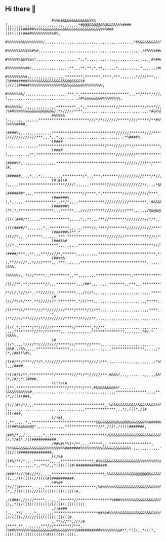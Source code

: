 ## Hi there 👋


                         #%%&&&&&&&&&&&&&&%%%(,,,,,,,,,,,,,.,,,,,,,,,,,,,,,,,,*#@@@&&@@@&&@&&&&%%%####((((/(((#####%%%%&&&&&&&&&&&&&&&&&&&&&&&&&%%%%###((((((((####%%%%%%%%%%#%,                        
                         #%%%%%%%&%%%%%%%%/,,,,,,,.,,,,,,,,,,,,,,,,,,,,,,,,.,,,,,,,*#&&&&&&&&&%%&%%%%##########%#%%%%%%&&&&&&&&&&&&&&&&&&&&&&%%%%%%%%##############%%%%%%%%%#%%,                        
                         #%%%%%%%%%%%#%#,,,,,,,,,,,,,,,,,,,,,,,,,,,,,,,,,,,,,,,,,,,,,,,/#%%%%###%##############%%%%%%%&&&&&&&&&&@&&&&&&&&&&%%%%%%%%%%%%%%%%#%%%%%%%%%%%%%%%%%%%,                        
                         #%%%%%%&&%%&%*,,,.,,,,,,,,,,,,,,,*,,*,,,,,,,,,,,,,,,,,,,,,,,,,,,,,#%################%%%%%%%%&&&&&@&&&&&&&&&&&&&&&&&%%%%%%###%%#####%%%%%%%%%%&&%%%%%%%,                        
                         #%%%%%%%%##/,,,,,,,,,,,,,,,,,**,,,**,**,*,**,,,,,,*,,,,,,,,,,*,,,,,./############%%%%&&&&&&&&&&@@@@@@&&&&&&&&&%%%%%%##########%%%%%%%%%&&&&&&&%%%%%%%%,                        
                         #%%%%%%%%#,,,,,,,,,,,,,,,,,********,*******,****,***,,,,,,,*////***,,.(%########%%%%%&&&&&&&&&&&&&@@&&&&%#(///((#####%%%%%%%%%%%%%%%&&%&&&&&&%%%%%%%%%,                        
                         #%%%%%%%/,,,,,,,,,,,,,,,,,,,***,*,**********************,,,**/****/*///*####%%%%%%%&&&&&&&&&&&&@@%(,,,,,,,,,,,,,,,,,,,,,,,........,/#%&&&&&&&&%%%%%%%%,                        
                         #%%%%%%/.,,,,,,,,,,,,,,*********,,*,,*************//**********//****///*(%##%%%%%%&&&&&&@&@&@&/,*//////****,,,,,,,,,,,,,,,,,,,,,,,,,,..,.*#&%%&%%%%%%%*                        
                         #%%%%%(.,,,,,,,,,,,,,***********************///*/*///////*****////*****/**#%%%%%%%&&&&&@&@&#/////*////*/****,,,,,,,,,,,,,,,,,,,,,,,,,,,.,..,,(%%%%####,                        
                         (####%,,,,,,,,,,,,,,,**********************/******///////******////*******/%%%&&&&&&&&&@&(/////////////***,,,*,,*,,,,,,,,,,,,,,,,,,,,,,,,,,,,..*%####%,                        
                         (####(.,,,,,,,,,,,,,******************************/***//////**//***********/%%&&&&&@&@%*//*/**//////////*,******,***,,,,,,,,,,,,,,,,,,,,,,,,,.,../####,                        
                         (####(,,,,,,,,,,**,************************************/////////************%%&&&&&&&/*/*******///////////************,,,,*,,,,,,*,,,,,,,,,,......,###,                        
                         (####%*,,,,,,,,,,,,,,,,*******************************/////////***/*******,*%&&&&&&&/////////////////////////*********,,,,,*,,,,,,,,,,,,,,,,,,......(#,                        
                         (######,,,,*,,,*,,,,,,,,,,*********/*,,,***,*******////////////***/*////****&&&&&&%***********////////////////////********,,,,,,,,,,,,,,,,,,,,,,....,%,                        
                         (#(#((#(,,,,,*********************////*,,,,,,********//////////////////,,,,*&&@@&&**,,,,**////////(/////////////////******,**,*,,,,,,,,,,,,,,,,,..,../,                        
                         (#######*,,,,**********************//****,*,*********////////////****,,,,,,/@&@&&*,,,,,*******///((((((((/////////////*******,,,,,,,,,,,,,,,,,,,.....,.                        
                         (######%(,*,,,,,,**************,,**/*,,,,************///////////********,,#&&&&@/,,,,,,,*******/////////////////////////*******//**,,,,,,,,,,,,.......                         
                         (######%(**,*,****************,,,******,,,/////******//////////***,,,,,,/@&@&@&@(,,,*,,,,,,,,,**//////////***/*/**/////(//**,//***/,,,,,,,,,,,,...,...                         
                         /((((###/**,,,,,*************,,,,,*,,**,,,***//********//////////*/*,.,**#&&@@&@&*****,,..,*///(/////////******/*////(/(//**/////*/*,,,*,,,,,,,,..,...                         
                         ((((####/*,,,,,,,*,,*********,,,,,,****//,****/********////////////*****///&&&//**//******//////((///////****/*/*////////*/**,*//**,,,*,,,,,,,,,..,...                         
                         (######%/**,*(((//*,,,,*******,,,,,,,***,******************////////***********////***/////////////////////////*////////(*,*/(////****,,,,,,,,,,......,,                        
                         (###%%#(//*,,******************,,,,,,,,,**********************************///**/((/***//////////////****///////////////,*//(////*,**,*,,,,,,,,......,%,                        
                         (####/***,,**,,,***/////*,******,,,,,,,,,,**************************,****///***.,,*****/////*/********/*///////////////**///*/*,*****,,,,,,,,,,,..,*&%,                        
                         (##%%&(,**/////*,,*////****,,,***,,,,,,,******************************,,,,,,,,,,***//***///*********//////*/////////*//**//*,,********,,,,,,,,,...(&%&,                        
                         (%%%%%/,,*///*****,,*********,,**,,,,,,,,****************,**************,,.,,,,,,**//*////***********////////////****,,,,,,,**********,,,,,,,,.,,%&%%&,                        
                         /((//**,**,*******//,,,*********,,,/##*,,,,,,,,*******,,***,,,************,,,,,,,,,**////*************///**///********,,,,****//*******,,,,,,,..%%%%%%,                        
                         /*/(/,*////*,,**//////,,********,,,/((/*.,,,,,,,,,,,,,,,,,,,,,,,,,*******,,,**********///////****************************///////*******,,,,,,,,&&&%%%&,                        
                         /#(///**/(/***,**///////*,********,*/((***,,,,,,,,,,,,,,,,,,,,,,,,*****,,,,,*******//**/////////*************************//////********,,,,,,,/%%%%%%%,                        
                         /((***/(/*****///**////////****/*****/(//**,.,,,,.,,,,,,,,,,,,,,,****,,.,,,,,,,,,,****////////********************,,,,***************,,,,,,,,,#%%%%%%&,                        
                         *,,(**/////***/////**/////////******/**///**,.,.,,,,,,,,,,,,,,,,,,,,,,,,,,,,,..,,,******/////***************,,,,,,,,,***************,,,,,,,,,,%%&%&%%%,                        
                         /(/(,*,*****/**//////*********//*******,*//**,.....,,,,,,,,,,,,,,,,,,.,..,.,. ..,,*********//**/*******,,,,,,,,,,,,,,***************,,,,,,,,*#/,*(%%%%,                        
                         (#((/*,,,,*////**/////////*****///*****//****,.......,,,,,,,,,,,,,,,.(&%#,,/%%,,,,,***************,,,,,,,,,,,..,,,,,,***************,,,,,,*(*,/##((%#%,                        
                         /((#/**/****//*/*,*///////*********/**////(/**,........,,,,,,,,,,,,.*%%#%###%#*.,,,,,,*****,,,,,,,,,,.........,,,,,,,***************,,,,,/(,*#(,,/####,                        
                         */((#/(/**,***********/*******///**/**//////**,#&&%/,.,,.......,,.,,&%%%%%####,.....,,,,,,,,,,,.............,,,,,,,,****************,,,,(*,/#/,*((####,                        
                         *((*/(#((**,***********************/**/***/***,#&%&&&&&@&%*.......(&&&%%%%%%%#,........,,..............,,,,,,,,,,,,,**************,,,,**,/#(*,/((((###,                        
                         /(//(#*/*/,,,********************************,,%&%&&&&&&&&&&&&&&&&&&%%%%%%%%%#%(,,..................,..,,,,,,,,,,,,**************,,,*/,(((*,/(#((((###,                        
                         (/*#(,(,**,,,,,*,,*****************************&&&&&&&@&@&&@@@&&&&&&&%%#########%###%%#(((##%&&&&&@@*.,,,,,,,,,,,,***************//*,/((*,/((((#######,                        
                         (##%/*,,/,,,.,.,,*,,**************************/&%&&&&&&&&&&&&&&&&&&&&&%%%#########%%%%%&&&&&&&&&&&&&&,,,,,,*,,,,,,,******,*****(/,*/#(*,/((###########,                        
                         /##%#(*%(*/**,..,******,,,*******************,(%%&&&&&&&&&&&&&&&%%%%%%%%%#######%%%%%%%%%%&&&&&&&&&&&&%.,,,,,,,,,,,,********/(*,*(((/((###############,                        
                         ((/%#((#%/**/*,..,*******,,,,,***************,#%%&&&&&&&&&&&&&&&&&%%%%%%%%%#%%%%%%%%%%%%%%&&&&&&&&&&&&&&(.,,,,,,,,,,,*,,**(/,,*(((((((#(##############,                        
                         /###**//(%#///*/,.,,,************************,%%&&&&&&&&&@&@@@@@@&&&&&%%%%#######%%%%%%%%%&&&&&&&&@@&&&@&&*,,,,,,,,,,,,((,,,/(((((((//((((#(##########,                        
                         *#%##(*//((#*****,..,,,***********************/%#%%%%%%&&&&&&&&&&&&&&&&&%%%%%%%%%%%%%%%%%%%&&&&&&&&&&&&&&&/,,,,,,,,,*(*.,/(((((((///(((((((((((((((((#.                        
                         ,/(###/,/////*****,..,,,,******//***************%###%%%%%%&&&&&&&&&&&%%&&%%%%%%%%%%%%%%%%%%%%%%%&&&&&&&&%**/,,,,,*(/,,*((/((((((((((((/(/(((((((((((((.                        
                         ,/(####(.,,,**/.,...*,,.,,,,,********************##%%#%%%%%&&&&&&&&&&&&&&&%%%%%%%%%%##########%%%%%%&&&%*,,/*/((/,,*/(/,(//((((///////(((((((((((((((#.                        
                         .,**///**,////#(****,**,..,,,,,***///********/***,(%##%%%%%%%%&&&&&&&&&@@&&&&&%%%%%##########%%%%%%%%&#**,*((/,,*/((*,(((((((((((((((((((#((((((((((((.                        
